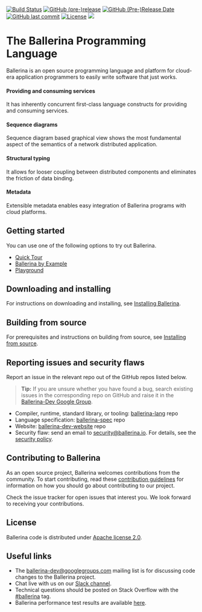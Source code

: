   [![Build Status](https://travis-ci.com/ballerina-platform/ballerina-lang.svg?branch=master)](https://travis-ci.com/ballerina-platform/ballerina-lang)
  [![GitHub (pre-)release](https://img.shields.io/github/release/ballerina-platform/ballerina-lang/all.svg)](https://github.com/ballerina-platform/ballerina-lang/releases)
  [![GitHub (Pre-)Release Date](https://img.shields.io/github/release-date-pre/ballerina-platform/ballerina-lang.svg)](https://github.com/ballerina-platform/ballerina-lang/releases)
  [![GitHub last commit](https://img.shields.io/github/last-commit/ballerina-platform/ballerina-lang.svg)](https://github.com/ballerina-platform/ballerina-lang/commits/master)
  [![License](https://img.shields.io/badge/License-Apache%202.0-blue.svg)](https://opensource.org/licenses/Apache-2.0)
  ![](https://github.com/ballerina-platform/ballerina-lang/workflows/Ballerina%20daily%20build/badge.svg)

# The Ballerina Programming Language

Ballerina is an open source programming language and platform for cloud-era application programmers to easily write software that just works.

#### Providing and consuming services
It has inherently concurrent first-class language constructs for providing and consuming services.

#### Sequence diagrams
Sequence diagram based graphical view shows the most fundamental aspect of the semantics of a network distributed application.

#### Structural typing
It allows for looser coupling between distributed components and eliminates the friction of data binding.

#### Metadata
Extensible metadata enables easy integration of Ballerina programs with cloud platforms. 

## Getting started

You can use one of the following options to try out Ballerina.

* [Quick Tour](https://ballerina.io/v1-2/learn/quick-tour/)
* [Ballerina by Example](https://ballerina.io/learn/by-example/) 
* [Playground](https://play.ballerina.io/)


## Downloading and installing

For instructions on downloading and installing, see [Installing Ballerina](https://ballerina.io/v1-2/learn/installing-ballerina/).

## Building from source

For prerequisites and instructions on building from source, see [Installing from source](https://ballerina.io/v1-2/learn/installing-ballerina/#installing-from-source).

## Reporting issues and security flaws

Report an issue in the relevant repo out of the GitHub repos listed below. 

>**Tip:** If you are unsure whether you have found a bug, search existing issues in the corresponding repo on GitHub and raise it in the [Ballerina-Dev Google Group](#https://groups.google.com/forum/#!forum/ballerina-dev).
  - Compiler, runtime, standard library, or tooling: <a href="https://github.com/ballerina-platform/ballerina-lang/issues">ballerina-lang</a> repo
  - Language specification: <a href="https://github.com/ballerina-platform/ballerina-spec/issues">ballerina-spec</a> repo
  - Website: <a href="https://github.com/ballerina-platform/ballerina-dev-website/issues">ballerina-dev-website</a> repo
  - Security flaw: send an email to security@ballerina.io. For details, see the <a href="https://ballerina.io/security/">security policy</a>.

## Contributing to Ballerina

As an open source project, Ballerina welcomes contributions from the community. To start contributing, read these [contribution guidelines](https://github.com/ballerina-platform/ballerina-lang/blob/master/CONTRIBUTING.md) for information on how you should go about contributing to our project.

Check the issue tracker for open issues that interest you. We look forward to receiving your contributions.

## License

Ballerina code is distributed under [Apache license 2.0](https://github.com/ballerina-platform/ballerina-lang/blob/master/LICENSE).

## Useful links

* The ballerina-dev@googlegroups.com mailing list is for discussing code changes to the Ballerina project.
* Chat live with us on our [Slack channel](https://ballerina.io/community/slack/).
* Technical questions should be posted on Stack Overflow with the [#ballerina](https://stackoverflow.com/questions/tagged/ballerina) tag.
* Ballerina performance test results are available [here](performance/benchmarks/summary.md).
